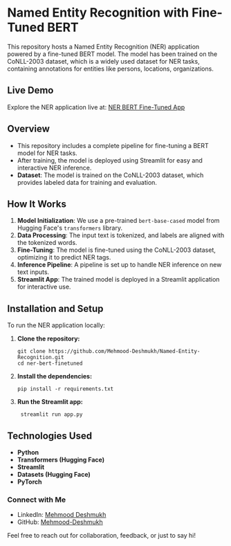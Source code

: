 # Named Entity Recognition with Fine-Tuned BERT

This repository hosts a Named Entity Recognition (NER) application powered by a fine-tuned BERT model. The model has been trained on the CoNLL-2003 dataset, which is a widely used dataset for NER tasks, containing annotations for entities like persons, locations, organizations.

## Live Demo

Explore the NER application live at: [NER BERT Fine-Tuned App](#)

## Overview
* This repository includes a complete pipeline for fine-tuning a BERT model for NER tasks.
* After training, the model is deployed using Streamlit for easy and interactive NER inference.
* **Dataset**: The model is trained on the CoNLL-2003 dataset, which provides labeled data for training and evaluation.

## How It Works

1. **Model Initialization**: We use a pre-trained `bert-base-cased` model from Hugging Face's `transformers` library.
2. **Data Processing**: The input text is tokenized, and labels are aligned with the tokenized words.
3. **Fine-Tuning**: The model is fine-tuned using the CoNLL-2003 dataset, optimizing it to predict NER tags.
4. **Inference Pipeline**: A pipeline is set up to handle NER inference on new text inputs.
5. **Streamlit App**: The trained model is deployed in a Streamlit application for interactive use.

## Installation and Setup

To run the NER application locally:

1. **Clone the repository:**

   ```
   git clone https://github.com/Mehmood-Deshmukh/Named-Entity-Recognition.git
   cd ner-bert-finetuned
   ```
2. **Install the dependencies:**

   ```
   pip install -r requirements.txt
   ```
3. **Run the Streamlit app:**
   ```
    streamlit run app.py
   ```
## Technologies Used

* **Python**
* **Transformers (Hugging Face)**
* **Streamlit**
* **Datasets (Hugging Face)**
* **PyTorch**


### Connect with Me

- LinkedIn: [Mehmood Deshmukh](https://www.linkedin.com/in/mehmood-deshmukh-93533a2a7/)
- GitHub: [Mehmood-Deshmukh](https://github.com/Mehmood-Deshmukh)

Feel free to reach out for collaboration, feedback, or just to say hi!
